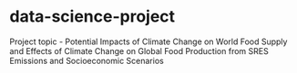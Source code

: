 # data-science-project
Project topic - Potential Impacts of Climate Change on World Food Supply and Effects of Climate Change on Global Food Production from SRES Emissions and Socioeconomic Scenarios
